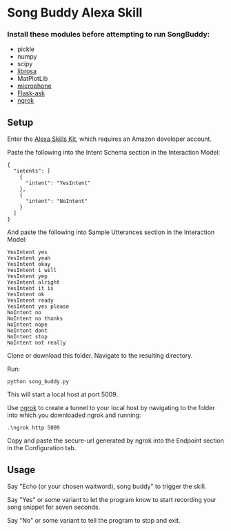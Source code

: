 # Song Buddy Alexa Skill

### Install these modules before attempting to run SongBuddy:

 * pickle
 * numpy
 * scipy
 * [librosa](https://github.com/LLCogWorks2017/Week1/issues/6 "librosa installation instructions")
 * MatPlotLib
 * [microphone](https://github.com/LLCogWorks2017/Microphone "Ryan Soklaski's Microphone module")
 * [Flask-ask](https://flask-ask.readthedocs.io/en/latest/ "Flask-ask information and download page")
 * [ngrok](https://ngrok.com/ "ngrok information and download page")


## Setup

Enter the [Alexa Skills Kit](https://developer.amazon.com/edw/home.html#/skills "Amazon's Alexa Skills Kit"), which requires an Amazon developer account.

Paste the following into the Intent Schema section in the Interaction Model:
    
  ```
  {
    "intents": [
      {
        "intent": "YesIntent"
      },
      {
        "intent": "NoIntent"
      }
    ]
  } 
  ```
  
  And paste the following into Sample Utterances section in the Interaction Model:
  ```
  YesIntent yes
  YesIntent yeah
  YesIntent okay
  YesIntent i will
  YesIntent yep
  YesIntent alright
  YesIntent it is
  YesIntent ok
  YesIntent ready
  YesIntent yes please
  NoIntent no
  NoIntent no thanks
  NoIntent nope
  NoIntent dont
  NoIntent stop
  NoIntent not really
  ```
  
  Clone or download this folder. Navigate to the resulting directory.
  
  Run:
  ```
  python song_buddy.py
  ```
  
  This will start a local host at port 5009.
  
  Use [ngrok](https://ngrok.com/ "ngrok information and download page") to create a tunnel to your local host by navigating to the folder into which you downloaded ngrok and running:
  
  ```
  .\ngrok http 5009
  ```
  
  Copy and paste the secure-url generated by ngrok into the Endpoint section in the Configuration tab.

  
## Usage

Say "Echo (or your chosen waitword), song buddy" to trigger the skill. 

Say "Yes" or some variant to let the program know to start recording your song snippet for seven seconds.

Say "No" or some variant to tell the program to stop and exit.
